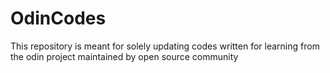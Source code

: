 # OdinCodes
This repository is meant for solely updating codes written for learning from  the odin project 
maintained by open source community